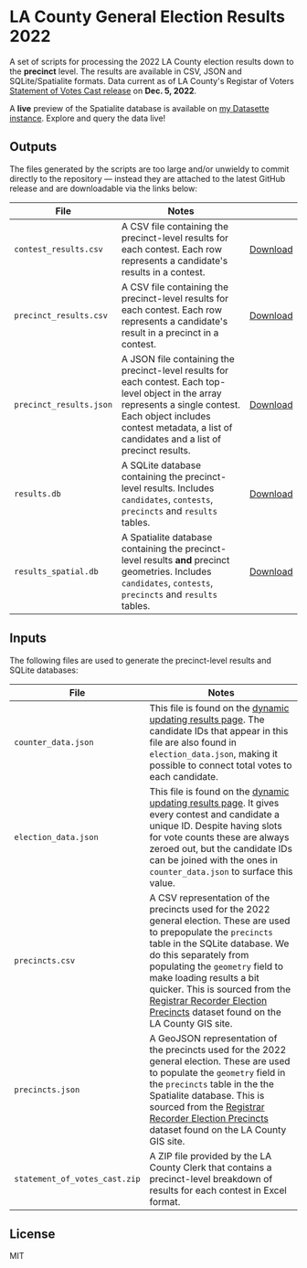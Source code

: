 # LA County General Election Results 2022

A set of scripts for processing the 2022 LA County election results down to the **precinct** level. The results are available in CSV, JSON and SQLite/Spatialite formats. Data current as of LA County's Registar of Voters [Statement of Votes Cast release](https://www.lavote.gov/home/voting-elections/current-elections/election-results/past-election-results) on **Dec. 5, 2022**.

A **live** preview of the Spatialite database is available on [my Datasette instance](https://datasette.rdmurphy.dev/la-county-election-results-2022). Explore and query the data live!

## Outputs

The files generated by the scripts are too large and/or unwieldy to commit directly to the repository — instead they are attached to the latest GitHub release and are downloadable via the links below:

| File                    | Notes                                                                                                                                                                                                                           |                                                                                                                         |
| ----------------------- | ------------------------------------------------------------------------------------------------------------------------------------------------------------------------------------------------------------------------------- | ----------------------------------------------------------------------------------------------------------------------- |
| `contest_results.csv`   | A CSV file containing the precinct-level results for each contest. Each row represents a candidate's results in a contest.                                                                                                      | [Download](https://github.com/rdmurphy/la-county-general-election-results-2022/releases/download/contest_results.csv)   |
| `precinct_results.csv`  | A CSV file containing the precinct-level results for each contest. Each row represents a candidate's result in a precinct in a contest.                                                                                         | [Download](https://github.com/rdmurphy/la-county-general-election-results-2022/releases/download/precinct_results.csv)  |
| `precinct_results.json` | A JSON file containing the precinct-level results for each contest. Each top-level object in the array represents a single contest. Each object includes contest metadata, a list of candidates and a list of precinct results. | [Download](https://github.com/rdmurphy/la-county-general-election-results-2022/releases/download/precinct_results.json) |
| `results.db`            | A SQLite database containing the precinct-level results. Includes `candidates`, `contests`, `precincts` and `results` tables.                                                                                                   | [Download](https://github.com/rdmurphy/la-county-general-election-results-2022/releases/download/results.db)            |
| `results_spatial.db`    | A Spatialite database containing the precinct-level results **and** precinct geometries. Includes `candidates`, `contests`, `precincts` and `results` tables.                                                                   | [Download](https://github.com/rdmurphy/la-county-general-election-results-2022/releases/download/results_spatial.db)    |

## Inputs

The following files are used to generate the precinct-level results and SQLite databases:

| File                          | Notes                                                                                                                                                                                                                                                                                                                                                                                                                                                                   |
| ----------------------------- | ----------------------------------------------------------------------------------------------------------------------------------------------------------------------------------------------------------------------------------------------------------------------------------------------------------------------------------------------------------------------------------------------------------------------------------------------------------------------- |
| `counter_data.json`           | This file is found on the [dynamic updating results page](https://results.lavote.gov/#year=2022&election=4300). The candidate IDs that appear in this file are also found in `election_data.json`, making it possible to connect total votes to each candidate.                                                                                                                                                                                                         |
| `election_data.json`          | This file is found on the [dynamic updating results page](https://results.lavote.gov/#year=2022&election=4300). It gives every contest and candidate a unique ID. Despite having slots for vote counts these are always zeroed out, but the candidate IDs can be joined with the ones in `counter_data.json` to surface this value.                                                                                                                                     |
| `precincts.csv`               | A CSV representation of the precincts used for the 2022 general election. These are used to prepopulate the `precincts` table in the SQLite database. We do this separately from populating the `geometry` field to make loading results a bit quicker. This is sourced from the [Registrar Recorder Election Precincts](https://egis-lacounty.hub.arcgis.com/datasets/lacounty::registrar-recorder-election-precincts-/about) dataset found on the LA County GIS site. |
| `precincts.json`              | A GeoJSON representation of the precincts used for the 2022 general election. These are used to populate the `geometry` field in the `precincts` table in the the Spatialite database. This is sourced from the [Registrar Recorder Election Precincts](https://egis-lacounty.hub.arcgis.com/datasets/lacounty::registrar-recorder-election-precincts-/about) dataset found on the LA County GIS site.                                                                  |
| `statement_of_votes_cast.zip` | A ZIP file provided by the LA County Clerk that contains a precinct-level breakdown of results for each contest in Excel format.                                                                                                                                                                                                                                                                                                                                        |

## License

MIT
